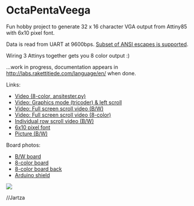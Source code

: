 # OctaPentaVeega

Fun hobby project to generate 32 x 16 character VGA output from Attiny85 with 6x10 pixel font.

Data is read from UART at 9600bps. [Subset of ANSI escapes is supported](https://github.com/Jartza/octapentaveega/blob/master/vga_uart_protocol.txt).

Wiring 3 Attinys together gets you 8 color output :)

...work in progress, documentation appears in http://labs.rakettitiede.com/language/en/ when done.

Links:
* <a href="https://www.youtube.com/watch?v=G1QWNDck0yU" target="_blank">Video (8-color, ansitester.py)</a>
* <a href="https://www.youtube.com/watch?v=YL0RwEtTN70" target="_blank">Video: Graphics mode (tricoder) & left scroll</a>
* <a href="https://www.youtube.com/watch?v=1iC2AHI5caI" target="_blank">Video: Full screen scroll video (B/W)</a>
* <a href="https://www.youtube.com/watch?v=936m7FMS__c" target="_blank">Video: Full screen scroll video (8-color)</a>
* <a href="https://drive.google.com/file/d/0B2dTzW9TMeBxN29YOVFsZFJ2Sm8/view" target="_blank">Individual row scroll video (B/W)</a>
* <a href="https://drive.google.com/file/d/0B2dTzW9TMeBxQ1luNFhwcXl3QjA/view" target="_blank">6x10 pixel font</a>
* <a href="https://drive.google.com/file/d/0B2dTzW9TMeBxRzJOQVZMNFE0STg/view" target="_blank">Picture (B/W)</a>

Board photos:
* <a href="https://drive.google.com/file/d/0B2dTzW9TMeBxaFFxam1uVW05NlE/view" target="_blank">B/W board</a>
* <a href="https://drive.google.com/file/d/0B2dTzW9TMeBxRXVzSUNCT1h2NHM/view" target="_blank">8-color board</a>
* <a href="https://drive.google.com/file/d/0B2dTzW9TMeBxX2VmQmw3aXhWUDA/view" target="_blank">8-color board back</a>
* <a href="https://drive.google.com/file/d/0B2dTzW9TMeBxUDQ4QUduWDV2TFE/view" target="_blank">Arduino shield</a>


<p>
<img src="https://raw.githubusercontent.com/Jartza/octapentaveega/master/schematics.png" border="0">

//Jartza

